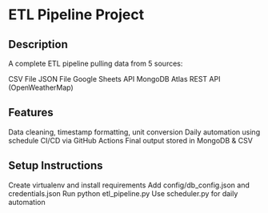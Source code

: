 # ETL Pipeline Project

## Description
A complete ETL pipeline pulling data from 5 sources:

CSV File
JSON File
Google Sheets API
MongoDB Atlas
REST API (OpenWeatherMap)

## Features
Data cleaning, timestamp formatting, unit conversion
Daily automation using schedule
CI/CD via GitHub Actions
Final output stored in MongoDB & CSV

## Setup Instructions
Create virtualenv and install requirements
Add config/db_config.json and credentials.json
Run python etl_pipeline.py
Use scheduler.py for daily automation
